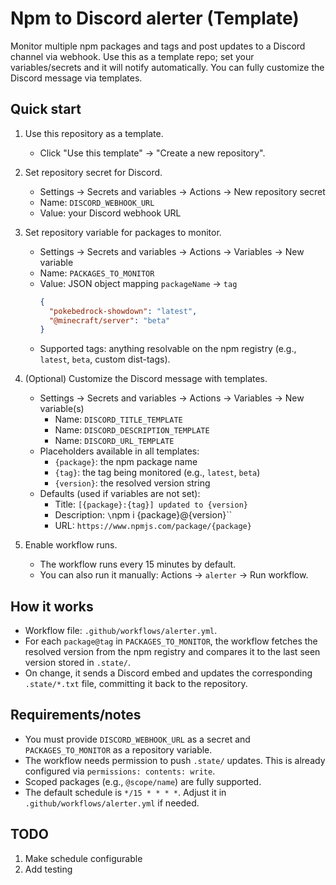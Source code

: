 # Npm to Discord alerter (Template)

Monitor multiple npm packages and tags and post updates to a Discord channel via webhook. Use this as a template repo; set your variables/secrets and it will notify automatically. You can fully customize the Discord message via templates.

## Quick start

1. Use this repository as a template.
   - Click "Use this template" → "Create a new repository".

2. Set repository secret for Discord.
   - Settings → Secrets and variables → Actions → New repository secret
   - Name: `DISCORD_WEBHOOK_URL`
   - Value: your Discord webhook URL

3. Set repository variable for packages to monitor.
   - Settings → Secrets and variables → Actions → Variables → New variable
   - Name: `PACKAGES_TO_MONITOR`
   - Value: JSON object mapping `packageName` → `tag`
     ```json
     {
       "pokebedrock-showdown": "latest",
       "@minecraft/server": "beta"
     }
     ```
   - Supported tags: anything resolvable on the npm registry (e.g., `latest`, `beta`, custom dist-tags).

4. (Optional) Customize the Discord message with templates.
   - Settings → Secrets and variables → Actions → Variables → New variable(s)
     - Name: `DISCORD_TITLE_TEMPLATE`
     - Name: `DISCORD_DESCRIPTION_TEMPLATE`
     - Name: `DISCORD_URL_TEMPLATE`
   - Placeholders available in all templates:
     - `{package}`: the npm package name
     - `{tag}`: the tag being monitored (e.g., `latest`, `beta`)
     - `{version}`: the resolved version string
   - Defaults (used if variables are not set):
     - Title: `[{package}:{tag}] updated to {version}`
     - Description: `\`npm i {package}@{version}\``
     - URL: `https://www.npmjs.com/package/{package}`

5. Enable workflow runs.
   - The workflow runs every 15 minutes by default.
   - You can also run it manually: Actions → `alerter` → Run workflow.

## How it works

- Workflow file: `.github/workflows/alerter.yml`.
- For each `package@tag` in `PACKAGES_TO_MONITOR`, the workflow fetches the resolved version from the npm registry and compares it to the last seen version stored in `.state/`.
- On change, it sends a Discord embed and updates the corresponding `.state/*.txt` file, committing it back to the repository.

## Requirements/notes

- You must provide `DISCORD_WEBHOOK_URL` as a secret and `PACKAGES_TO_MONITOR` as a repository variable.
- The workflow needs permission to push `.state/` updates. This is already configured via `permissions: contents: write`.
- Scoped packages (e.g., `@scope/name`) are fully supported.
- The default schedule is `*/15 * * * *`. Adjust it in `.github/workflows/alerter.yml` if needed.

## TODO
1. Make schedule configurable
2. Add testing

